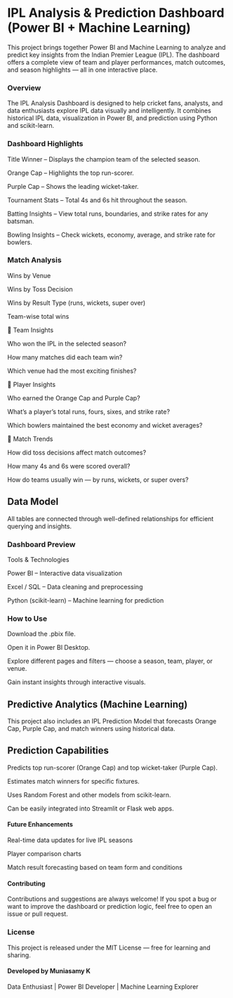 # IPL Analysis & Prediction Dashboard (Power BI + Machine Learning)

This project brings together Power BI and Machine Learning to analyze and predict key insights from the Indian Premier League (IPL).
The dashboard offers a complete view of team and player performances, match outcomes, and season highlights — all in one interactive place.

### Overview

The IPL Analysis Dashboard is designed to help cricket fans, analysts, and data enthusiasts explore IPL data visually and intelligently.
It combines historical IPL data, visualization in Power BI, and prediction using Python and scikit-learn.

### Dashboard Highlights

Title Winner – Displays the champion team of the selected season.

Orange Cap – Highlights the top run-scorer.

Purple Cap – Shows the leading wicket-taker.

Tournament Stats – Total 4s and 6s hit throughout the season.

Batting Insights – View total runs, boundaries, and strike rates for any batsman.

Bowling Insights – Check wickets, economy, average, and strike rate for bowlers.

### Match Analysis

Wins by Venue

Wins by Toss Decision

Wins by Result Type (runs, wickets, super over)

Team-wise total wins

🔹 Team Insights

Who won the IPL in the selected season?

How many matches did each team win?

Which venue had the most exciting finishes?

🔹 Player Insights

Who earned the Orange Cap and Purple Cap?

What’s a player’s total runs, fours, sixes, and strike rate?

Which bowlers maintained the best economy and wicket averages?

🔹 Match Trends

How did toss decisions affect match outcomes?

How many 4s and 6s were scored overall?

How do teams usually win — by runs, wickets, or super overs?

## Data Model

All tables are connected through well-defined relationships for efficient querying and insights.


### Dashboard Preview

Tools & Technologies

Power BI – Interactive data visualization

Excel / SQL – Data cleaning and preprocessing

Python (scikit-learn) – Machine learning for prediction

### How to Use

Download the .pbix file.

Open it in Power BI Desktop.

Explore different pages and filters — choose a season, team, player, or venue.

Gain instant insights through interactive visuals.

## Predictive Analytics (Machine Learning)

This project also includes an IPL Prediction Model that forecasts Orange Cap, Purple Cap, and match winners using historical data.

## Prediction Capabilities

Predicts top run-scorer (Orange Cap) and top wicket-taker (Purple Cap).

Estimates match winners for specific fixtures.

Uses Random Forest and other models from scikit-learn.

Can be easily integrated into Streamlit or Flask web apps.

#### Future Enhancements

Real-time data updates for live IPL seasons

Player comparison charts

Match result forecasting based on team form and conditions

#### Contributing

Contributions and suggestions are always welcome!
If you spot a bug or want to improve the dashboard or prediction logic, feel free to open an issue or pull request.

### License

This project is released under the MIT License — free for learning and sharing.

#### Developed by Muniasamy K

Data Enthusiast | Power BI Developer | Machine Learning Explorer
